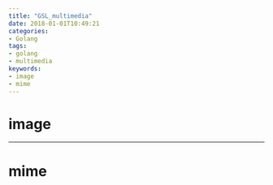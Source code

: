 ```yaml
---
title: "GSL_multimedia"
date: 2018-01-01T10:49:21
categories:
- Golang
tags:
- golang
- multimedia
keywords:
- image
- mime
---
```


# image

***

# mime
